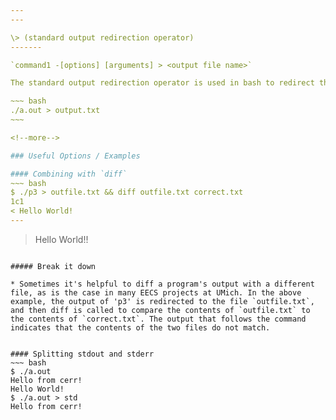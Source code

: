 ```yaml
---
---

\> (standard output redirection operator)
-------

`command1 -[options] [arguments] > <output file name>` 

The standard output redirection operator is used in bash to redirect the output of one command to a specified file.

~~~ bash
./a.out > output.txt
~~~

<!--more-->

### Useful Options / Examples

#### Combining with `diff`
~~~ bash
$ ./p3 > outfile.txt && diff outfile.txt correct.txt
1c1
< Hello World!
---
```

> Hello World!!
~~~

##### Break it down

* Sometimes it's helpful to diff a program's output with a different file, as is the case in many EECS projects at UMich. In the above example, the output of 'p3' is redirected to the file `outfile.txt`, and then diff is called to compare the contents of `outfile.txt` to the contents of `correct.txt`. The output that follows the command indicates that the contents of the two files do not match.
 

#### Splitting stdout and stderr
~~~ bash
$ ./a.out
Hello from cerr!
Hello World!
$ ./a.out > std
Hello from cerr!
~~~
